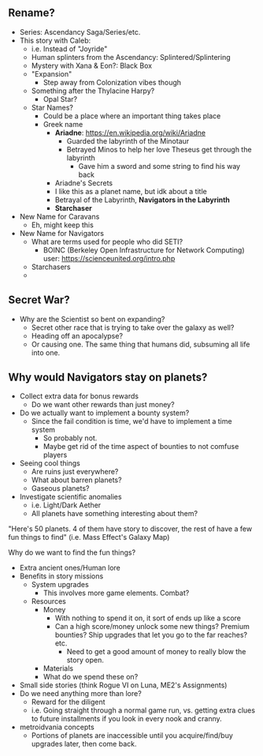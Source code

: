 ## Rename?
- Series: Ascendancy Saga/Series/etc.
- This story with Caleb:
    - i.e. Instead of "Joyride"
    - Human splinters from the Ascendancy: Splintered/Splintering
    - Mystery with Xana & Eon?: Black Box
    - "Expansion" 
        - Step away from Colonization vibes though
    - Something after the Thylacine Harpy?
        - Opal Star?
    - Star Names?
        - Could be a place where an important thing takes place
        - Greek name
            - **Ariadne**: https://en.wikipedia.org/wiki/Ariadne
                - Guarded the labyrinth of the Minotaur
                - Betrayed Minos to help her love Theseus get through the labyrinth
                    - Gave him a sword and some string to find his way back
            - Ariadne's Secrets
            - I like this as a planet name, but idk about a title
            - Betrayal of the Labyrinth, **Navigators in the Labyrinth**
            - **Starchaser**
- New Name for Caravans
    - Eh, might keep this
- New Name for Navigators
    - What are terms used for people who did SETI?
        - BOINC (Berkeley Open Infrastructure for Network Computing) user: https://scienceunited.org/intro.php
    - Starchasers
    - 


## Secret War?
- Why are the Scientist so bent on expanding?
    - Secret other race that is trying to take over the galaxy as well?
    - Heading off an apocalypse?
    - Or causing one. The same thing that humans did, subsuming all life into one.

## Why would Navigators stay on planets?
- Collect extra data for bonus rewards
    - Do we want other rewards than just money?
- Do we actually want to implement a bounty system?
    - Since the fail condition is time, we'd have to implement a time system
        - So probably not.
        - Maybe get rid of the time aspect of bounties to not comfuse players
- Seeing cool things
    - Are ruins just everywhere?
    - What about barren planets?
    - Gaseous planets?
- Investigate scientific anomalies
    - i.e. Light/Dark Aether
    - All planets have something interesting about them?


"Here's 50 planets. 4 of them have story to discover, the rest of have a few fun things to find" (i.e. Mass Effect's Galaxy Map)

Why do we want to find the fun things?
- Extra ancient ones/Human lore
- Benefits in story missions
    - System upgrades
        - This involves more game elements. Combat?
    - Resources
        - Money
            - With nothing to spend it on, it sort of ends up like a score
            - Can a high score/money unlock some new things? Premium bounties? Ship upgrades that let you go to the far reaches? etc.
                - Need to get a good amount of money to really blow the story open.
        - Materials
        - What do we spend these on?
- Small side stories (think Rogue VI on Luna, ME2's Assignments)
- Do we need anything more than lore?
    - Reward for the diligent
    - i.e. Going straight through a normal game run, vs. getting extra clues to future installments if you look in every nook and cranny.
- metroidvania concepts
    - Portions of planets are inaccessible until you acquire/find/buy upgrades later, then come back.